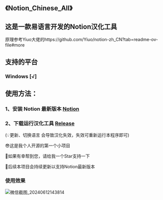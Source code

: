 ## 《Notion_Chinese_All》
## 这是一款易语言开发的Notion汉化工具
原理参考Yiuo大佬的https://github.com/Yiuo/notion-zh_CN?tab=readme-ov-file#more


## 支持的平台
### Windows [√]

## 使用方法：

### 1、安装 Notion 最新版本 [Notion](https://www.notion.so/desktop)
### 2、下载运行汉化工具 [Release](https://github.com/mrzcpoGit/Notion_Chinese_All/releases) 

 (💡更新、切换语言 会导致汉化失效，失效可重新运行本程序即可)
 
 😎这是我个人开源的第一个小项目
 
 🌟如果有幸帮到您，请给我一个Star支持一下
 
 🚀后续本项目会持续更新以支持Notion最新版本

### 使用效果
![微信截图_20240612143814](https://github.com/mrzcpoGit/Notion_Chinese_All/assets/53836837/becfd829-fd4d-47ed-b949-a6de24ed2492)
